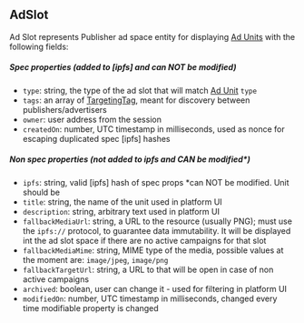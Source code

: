 ## AdSlot

Ad Slot represents Publisher ad space entity for displaying [Ad Units][Ad Unit] with the following fields:

##### Spec properties (added to [ipfs] and can NOT be modified) 

* `type`: string, the type of the ad slot that will match [Ad Unit] `type`
* `tags`: an array of [TargetingTag], meant for discovery between publishers/advertisers
* `owner`: user address from the session
* `createdOn`: number, UTC timestamp in milliseconds, used as nonce for escaping duplicated spec [ipfs] hashes

##### Non spec properties (not added to ipfs and CAN be modified*)

* `ipfs`: string, valid [ipfs] hash of spec props *can NOT be modified. Unit should be 
* `title`: string, the name of the unit used in platform UI
* `description`: string, arbitrary text used in platform UI
* `fallbackMediaUrl`: string, a URL to the resource (usually PNG); must use the `ipfs://` protocol, to guarantee data immutability. It will be displayed int the ad slot space if there are no active campaigns for that slot
* `fallbackMediaMime`: string, MIME type of the media, possible values at the moment are: `image/jpeg`, `image/png`
* `fallbackTargetUrl`: string, a URL to that will be open in case of non active campaigns
* `archived`: boolean, user can change it - used for filtering in platform UI
* `modifiedOn`: number, UTC timestamp in milliseconds, changed every time modifiable property is changed


[Ad Unit]: https://github.com/AdExNetwork/adex-protocol/blob/master/campaignSpec.md#adunit
[TargetingTag]: https://github.com/AdExNetwork/adex-protocol/blob/master/campaignSpec.md#targetingtag